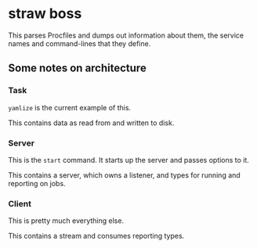
# straw boss

This parses Procfiles and dumps out information about them, the service names and command-lines that they define.

## Some notes on architecture

### Task

`yamlize` is the current example of this.

This contains data as read from and written to disk.

### Server

This is the `start` command. It starts up the server and passes options to it.

This contains a server, which owns a listener, and types for running and reporting on jobs.

### Client

This is pretty much everything else.

This contains a stream and consumes reporting types.